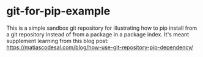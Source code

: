 # git-for-pip-example

This is a simple sandbox git repository for illustrating how to pip install from a git repository instead of from a package in a package index. It's meant supplement learning from this blog post: https://matiascodesal.com/blog/how-use-git-repository-pip-dependency/
